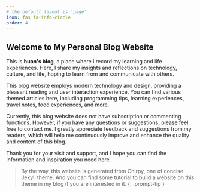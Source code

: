 ```yaml
---
# the default layout is 'page'
icon: fas fa-info-circle
order: 4
---
```

## **Welcome to My Personal Blog Website**
This is **huan's blog**, a place where I record my learning and life experiences. Here, I share my insights and reflections on technology, culture, and life, hoping to learn from and communicate with others.

This blog website employs modern technology and design, providing a pleasant reading and user interaction experience. You can find various themed articles here, including programming tips, learning experiences, travel notes, food experiences, and more.

Currently, this blog website does not have subscription or commenting functions. However, if you have any questions or suggestions, please feel free to contact me. I greatly appreciate feedback and suggestions from my readers, which will help me continuously improve and enhance the quality and content of this blog.

Thank you for your visit and support, and I hope you can find the information and inspiration you need here.

> By the way, this website is generated from Chirpy, one of concise Jekyll theme. And you can find some tutorial to build a website on this theme in my blog if you are interested in it.
{: .prompt-tip }
